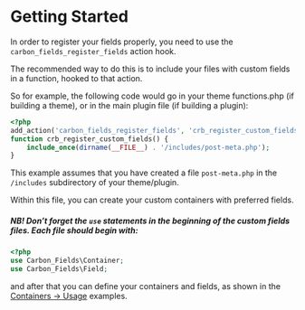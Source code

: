 # Getting Started

In order to register your fields properly, you need to use the `carbon_fields_register_fields` action hook.

The recommended way to do this is to include your files with custom fields in a function, hooked to that action.

So for example, the following code would go in your theme functions.php (if building a theme), or in the main plugin file (if building a plugin):

```php
<?php
add_action('carbon_fields_register_fields', 'crb_register_custom_fields');
function crb_register_custom_fields() {
	include_once(dirname(__FILE__) . '/includes/post-meta.php');
}
```

This example assumes that you have created a file `post-meta.php` in the `/includes` subdirectory of your theme/plugin.

Within this file, you can create your custom containers with preferred fields.

##### NB! Don’t forget the `use` statements in the beginning of the custom fields files. Each file should begin with:

```php
<?php
use Carbon_Fields\Container;
use Carbon_Fields\Field;
```

and after that you can define your containers and fields, as shown in the [Containers -> Usage](http://carbonfields.net/docs/containers-usage/) examples.
